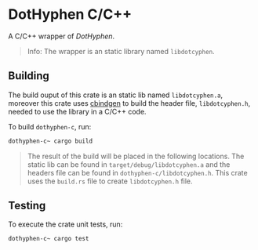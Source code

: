 # DotHyphen C/C++

A C/C++ wrapper of _DotHyphen_.

> Info: The wrapper is an static library named `libdotcyphen`.

## Building

The build ouput of this crate is an static lib named `libdotcyphen.a`, moreover this crate uses [cbindgen](https://github.com/eqrion/cbindgen/blob/master/docs.md) to build the header file, `libdotcyphen.h`, needed to use the library in a C/C++ code.

To build `dothyphen-c`, run:

```bash
dothyphen-c~ cargo build
```

> The result of the build will be placed in the following locations. The static lib can be found in `target/debug/libdotcyphen.a` and the headers file can be found in `dothyphen-c/libdotcyphen.h`. This crate uses the `build.rs` file to create `libdotcyphen.h` file.

## Testing

To execute the crate unit tests, run:

```bash
dothyphen-c~ cargo test
```
